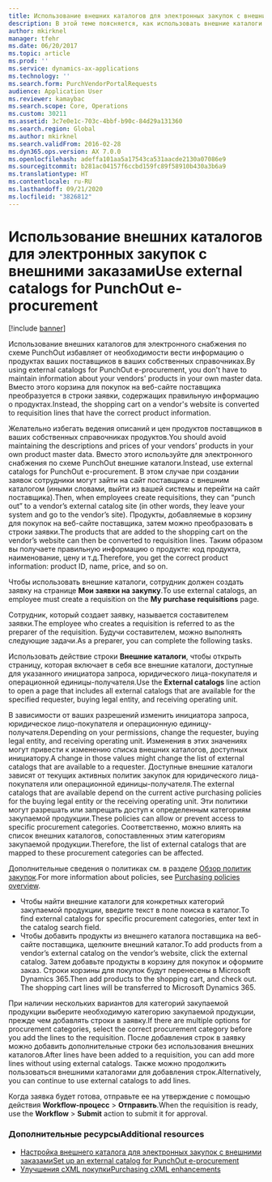 ```yaml
---
title: Использование внешних каталогов для электронных закупок с внешними заказами
description: В этой теме поясняется, как использовать внешние каталоги для создания и отправки заявок.
author: mkirknel
manager: tfehr
ms.date: 06/20/2017
ms.topic: article
ms.prod: ''
ms.service: dynamics-ax-applications
ms.technology: ''
ms.search.form: PurchVendorPortalRequests
audience: Application User
ms.reviewer: kamaybac
ms.search.scope: Core, Operations
ms.custom: 30211
ms.assetid: 3c7e0e1c-703c-4bbf-b90c-84d29a131360
ms.search.region: Global
ms.author: mkirknel
ms.search.validFrom: 2016-02-28
ms.dyn365.ops.version: AX 7.0.0
ms.openlocfilehash: adeffa101aa5a17543ca531aacde2130a07086e9
ms.sourcegitcommit: b281ac04157f6ccbd159fc89f58910b430a3b6a9
ms.translationtype: HT
ms.contentlocale: ru-RU
ms.lasthandoff: 09/21/2020
ms.locfileid: "3826812"
---
```

# <a name="use-external-catalogs-for-punchout-e-procurement"></a><span data-ttu-id="ff6a3-103">Использование внешних каталогов для электронных закупок с внешними заказами</span><span class="sxs-lookup"><span data-stu-id="ff6a3-103">Use external catalogs for PunchOut e-procurement</span></span>

[!include [banner](../includes/banner.md)]

<span data-ttu-id="ff6a3-104">Использование внешних каталогов для электронного снабжения по схеме PunchOut избавляет от необходимости вести информацию о продуктах ваших поставщиков в ваших собственных справочниках.</span><span class="sxs-lookup"><span data-stu-id="ff6a3-104">By using external catalogs for PunchOut e-procurement, you don't have to maintain information about your vendors' products in your own master data.</span></span> <span data-ttu-id="ff6a3-105">Вместо этого корзина для покупок на веб-сайте поставщика преобразуется в строки заявки, содержащих правильную информацию о продуктах.</span><span class="sxs-lookup"><span data-stu-id="ff6a3-105">Instead, the shopping cart on a vendor's website is converted to requisition lines that have the correct product information.</span></span> 

<span data-ttu-id="ff6a3-106">Желательно избегать ведения описаний и цен продуктов поставщиков в ваших собственных справочниках продуктов.</span><span class="sxs-lookup"><span data-stu-id="ff6a3-106">You should avoid maintaining the descriptions and prices of your vendors’ products in your own product master data.</span></span> <span data-ttu-id="ff6a3-107">Вместо этого используйте для электронного снабжения по схеме PunchOut внешние каталоги.</span><span class="sxs-lookup"><span data-stu-id="ff6a3-107">Instead, use external catalogs for PunchOut e-procurement.</span></span> <span data-ttu-id="ff6a3-108">В этом случае при создании заявок сотрудники могут зайти на сайт поставщика с внешним каталогом (иными словами, выйти из вашей системы и перейти на сайт поставщика).</span><span class="sxs-lookup"><span data-stu-id="ff6a3-108">Then, when employees create requisitions, they can “punch out” to a vendor’s external catalog site (in other words, they leave your system and go to the vendor’s site).</span></span> <span data-ttu-id="ff6a3-109">Продукты, добавляемые в корзину для покупок на веб-сайте поставщика, затем можно преобразовать в строки заявки.</span><span class="sxs-lookup"><span data-stu-id="ff6a3-109">The products that are added to the shopping cart on the vendor’s website can then be converted to requisition lines.</span></span> <span data-ttu-id="ff6a3-110">Таким образом вы получаете правильную информацию о продукте: код продукта, наименование, цену и т.д.</span><span class="sxs-lookup"><span data-stu-id="ff6a3-110">Therefore, you get the correct product information: product ID, name, price, and so on.</span></span>

<span data-ttu-id="ff6a3-111">Чтобы использовать внешние каталоги, сотрудник должен создать заявку на странице **Мои заявки на закупку**.</span><span class="sxs-lookup"><span data-stu-id="ff6a3-111">To use external catalogs, an employee must create a requisition on the **My purchase requisitions** page.</span></span>

<span data-ttu-id="ff6a3-112">Сотрудник, который создает заявку, называется составителем заявки.</span><span class="sxs-lookup"><span data-stu-id="ff6a3-112">The employee who creates a requisition is referred to as the preparer of the requisition.</span></span> <span data-ttu-id="ff6a3-113">Будучи составителем, можно выполнять следующие задачи.</span><span class="sxs-lookup"><span data-stu-id="ff6a3-113">As a preparer, you can complete the following tasks.</span></span>

<span data-ttu-id="ff6a3-114">Использовать действие строки **Внешние каталоги**, чтобы открыть страницу, которая включает в себя все внешние каталоги, доступные для указанного инициатора запроса, юридического лица-покупателя и операционной единицы-получателя.</span><span class="sxs-lookup"><span data-stu-id="ff6a3-114">Use the **External catalogs** line action to open a page that includes all external catalogs that are available for the specified requester, buying legal entity, and receiving operating unit.</span></span>

<span data-ttu-id="ff6a3-115">В зависимости от ваших разрешений изменить инициатора запроса, юридическое лицо-покупателя и операционную единицу-получателя.</span><span class="sxs-lookup"><span data-stu-id="ff6a3-115">Depending on your permissions, change the requester, buying legal entity, and receiving operating unit.</span></span> <span data-ttu-id="ff6a3-116">Изменения в этих значениях могут привести к изменению списка внешних каталогов, доступных инициатору.</span><span class="sxs-lookup"><span data-stu-id="ff6a3-116">A change in those values might change the list of external catalogs that are available to a requester.</span></span> <span data-ttu-id="ff6a3-117">Доступные внешние каталоги зависят от текущих активных политик закупок для юридического лица-покупателя или операционной единицы-получателя.</span><span class="sxs-lookup"><span data-stu-id="ff6a3-117">The external catalogs that are available depend on the current active purchasing policies for the buying legal entity or the receiving operating unit.</span></span> <span data-ttu-id="ff6a3-118">Эти политики могут разрешать или запрещать доступ к определенным категориям закупаемой продукции.</span><span class="sxs-lookup"><span data-stu-id="ff6a3-118">These policies can allow or prevent access to specific procurement categories.</span></span> <span data-ttu-id="ff6a3-119">Соответственно, можно влиять на список внешних каталогов, сопоставленных этим категориям закупаемой продукции.</span><span class="sxs-lookup"><span data-stu-id="ff6a3-119">Therefore, the list of external catalogs that are mapped to these procurement categories can be affected.</span></span>

<span data-ttu-id="ff6a3-120">Дополнительные сведения о политиках см. в разделе [Обзор политик закупок](../procurement/purchase-policies.md).</span><span class="sxs-lookup"><span data-stu-id="ff6a3-120">For more information about policies, see [Purchasing policies overview](../procurement/purchase-policies.md).</span></span>

- <span data-ttu-id="ff6a3-121">Чтобы найти внешние каталоги для конкретных категорий закупаемой продукции, введите текст в поле поиска в каталог.</span><span class="sxs-lookup"><span data-stu-id="ff6a3-121">To find external catalogs for specific procurement categories, enter text in the catalog search field.</span></span>
- <span data-ttu-id="ff6a3-122">Чтобы добавить продукты из внешнего каталога поставщика на веб-сайте поставщика, щелкните внешний каталог.</span><span class="sxs-lookup"><span data-stu-id="ff6a3-122">To add products from a vendor’s external catalog on the vendor’s website, click the external catalog.</span></span> <span data-ttu-id="ff6a3-123">Затем добавьте продукты в корзину для покупок и оформите заказ. Строки корзины для покупок будут перенесены в Microsoft Dynamics 365.</span><span class="sxs-lookup"><span data-stu-id="ff6a3-123">Then add products to the shopping cart, and check out. The shopping cart lines will be transferred to Microsoft Dynamics 365.</span></span>

<span data-ttu-id="ff6a3-124">При наличии нескольких вариантов для категорий закупаемой продукции выберите необходимую категорию закупаемой продукции, прежде чем добавлять строки в заявку.</span><span class="sxs-lookup"><span data-stu-id="ff6a3-124">If there are multiple options for procurement categories, select the correct procurement category before you add the lines to the requisition.</span></span>
<span data-ttu-id="ff6a3-125">После добавления строк в заявку можно добавить дополнительные строки без использования внешних каталогов.</span><span class="sxs-lookup"><span data-stu-id="ff6a3-125">After lines have been added to a requisition, you can add more lines without using external catalogs.</span></span> <span data-ttu-id="ff6a3-126">Также можно продолжить пользоваться внешними каталогами для добавления строк.</span><span class="sxs-lookup"><span data-stu-id="ff6a3-126">Alternatively, you can continue to use external catalogs to add lines.</span></span>

<span data-ttu-id="ff6a3-127">Когда заявка будет готова, отправьте ее на утверждение с помощью действия **Workflow-процесс** > **Отправить**.</span><span class="sxs-lookup"><span data-stu-id="ff6a3-127">When the requisition is ready, use the **Workflow** > **Submit** action to submit it for approval.</span></span>

### <a name="additional-resources"></a><span data-ttu-id="ff6a3-128">Дополнительные ресурсы</span><span class="sxs-lookup"><span data-stu-id="ff6a3-128">Additional resources</span></span>

- [<span data-ttu-id="ff6a3-129">Настройка внешнего каталога для электронных закупок с внешними заказами</span><span class="sxs-lookup"><span data-stu-id="ff6a3-129">Set up an external catalog for PunchOut e-procurement</span></span>](set-up-external-catalog-for-punchout.md)
- [<span data-ttu-id="ff6a3-130">Улучшения cXML покупки</span><span class="sxs-lookup"><span data-stu-id="ff6a3-130">Purchasing cXML enhancements</span></span>](purchasing-cxml-enhancements.md)